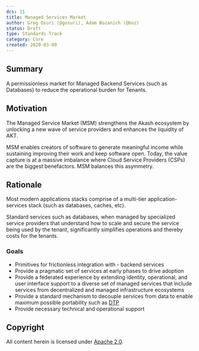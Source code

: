 ```yaml
---
dcs: 11
title: Managed Services Market
author: Greg Osuri (@gosuri), Adam Bozanich (@boz)
status: Draft
type: Standards Track
category: Core
created: 2020-03-09
---
```


## Summary

A permissionless market for Managed Backend Services (such as Databases) to reduce the operational burden for Tenants. 

## Motivation

The Managed Service Market (MSM) strengthens the Akash ecosystem by unlocking a new wave of service providers and enhances the liquidity of AKT.

MSM enables creators of software to generate meaningful income while sustaining improving their work and keep software open. Today, the value capture is at a massive imbalance where Cloud Service Providers (CSPs) are the biggest benefactors. MSM balances this asymmetry.

## Rationale

Most modern applications stacks comprise of a multi-tier application-services stack (such as databases, caches, etc). 

Standard services such as databases, when managed by specialized service providers that understand how to scale and secure the service being used by the tenant, significantly simplifies operations and thereby costs for the tenants.

### Goals

- Primitives for frictionless integration with - backend services
- Provide a pragmatic set of services at early phases to drive adoption
- Provide a federated experience by extending identity, operational, and user interface support to a diverse set of managed services that include services from decentralized and managed infrastructure ecosystems
- Provide a standard mechanism to decouple services from data to enable maximum possible portability such as [DTP](https://datatransferproject.dev)
- Provide necessary technical and operational support 

## Copyright

All content herein is licensed under [Apache 2.0](https://www.apache.org/licenses/LICENSE-2.0).
